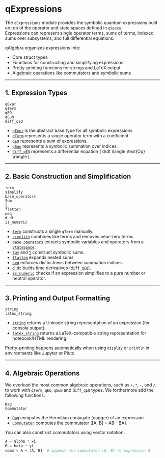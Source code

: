 # qExpressions

The `qExpressions` module provides the symbolic quantum expressions built on top of the operator and state spaces defined in `qSpace`.  
Expressions can represent single operator terms, sums of terms, indexed sums over subsystems, and full differential equations.

qAlgebra organizes expressions into:

- Core struct types
- Functions for constructing and simplifying expressions
- Pretty-printing functions for strings and LaTeX output
- Algebraic operations like commutators and symbolic sums

---

## 1. Expression Types

```@docs
qExpr
qTerm
qEQ
qSum
diff_qEQ
```

- [`qExpr`](@ref) is the abstract base type for all symbolic expressions.
- [`qTerm`](@ref) represents a single operator term with a coefficient.
- [`qEQ`](@ref) represents a sum of expressions.
- [`qSum`](@ref) represents a symbolic summation over indices.
- [`diff_qEQ`](@ref) represents a differential equation \( d/dt \langle \text{Op} \rangle \).

---

## 2. Basic Construction and Simplification

```@docs
term
simplify
base_operators
Sum
∑
flatten
neq
d_dt
is_numeric
```

- [`term`](@ref) constructs a single `qTerm` manually.
- [`simplify`](@ref) combines like terms and removes near-zero terms.
- [`base_operators`](@ref) extracts symbolic variables and operators from a [`StateSpace`](@ref).
- [`Sum`](@ref) and [`∑`](@ref) construct symbolic sums.
- [`flatten`](@ref) expands nested sums.
- [`neq`](@ref) enforces distinctness between summation indices.
- [`d_dt`](@ref) builds time derivatives (`diff_qEQ`).
- [`is_numeric`](@ref) checks if an expression simplifies to a pure number or neutral operator.

---

## 3. Printing and Output Formatting

```@docs
string
latex_string
```

- [`string`](@ref) returns a Unicode string representation of an expression (for console output).
- [`latex_string`](@ref) returns a LaTeX-compatible string representation for notebook/HTML rendering.

Pretty-printing happens automatically when using `display` or `println` in environments like Jupyter or Pluto.

---

## 4. Algebraic Operations
We overload the most common algebraic operations, such as `+`, `*`, `-`, and `/`, to work with `qTerm`, `qEQ`, `qSum` and `diff_qEQ` types. We forthermore add the following functions:
```@docs
Dag
Commutator
```

- [`Dag`](@ref) computes the Hermitian conjugate (dagger) of an expression.
- [`Commutator`](@ref) computes the commutator \([A, B] = AB - BA\).

You can also construct commutators using vector notation:

```julia
A = alpha * xi
B = beta * yi
comm = A + [A, B]  # appends the commutator [A, B] to expression A
```